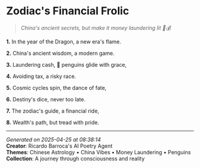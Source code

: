 # Zodiac's Financial Frolic

> *China's ancient secrets, but make it money laundering lit 🐉💰*

**1.** In the year of the Dragon, a new era's flame.


**2.** China's ancient wisdom, a modern game.


**3.** Laundering cash, 🐧 penguins glide with grace,


**4.** Avoiding tax, a risky race.


**5.** Cosmic cycles spin, the dance of fate,


**6.** Destiny's dice, never too late.


**7.** The zodiac's guide, a financial ride,


**8.** Wealth's path, but tread with pride.



---

*Generated on 2025-04-25 at 08:38:14*  
**Creator**: Ricardo Barroca's AI Poetry Agent  
**Themes**: Chinese Astrology • China Vibes • Money Laundering • Penguins  
**Collection**: A journey through consciousness and reality